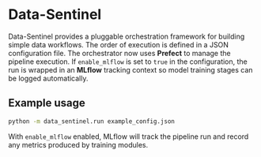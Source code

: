 # Data-Sentinel

Data-Sentinel provides a pluggable orchestration framework for building
simple data workflows. The order of execution is defined in a JSON
configuration file. The orchestrator now uses **Prefect** to manage the
pipeline execution. If ``enable_mlflow`` is set to ``true`` in the
configuration, the run is wrapped in an **MLflow** tracking context so model
training stages can be logged automatically.

## Example usage

```bash
python -m data_sentinel.run example_config.json
```

With ``enable_mlflow`` enabled, MLflow will track the pipeline run and record any metrics produced by training modules.
